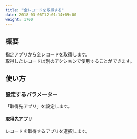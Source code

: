 ```yaml
---
title: "全レコードを取得する"
date: 2018-03-06T12:01:14+09:00
weight: 1700
---
```


## 概要

指定アプリから全レコードを取得します。  
取得したレコードは別のアクションで使用することができます。

## 使い方

### 設定するパラメーター

「取得先アプリ」を設定します。

#### 取得先アプリ

レコードを取得するアプリを選択します。


